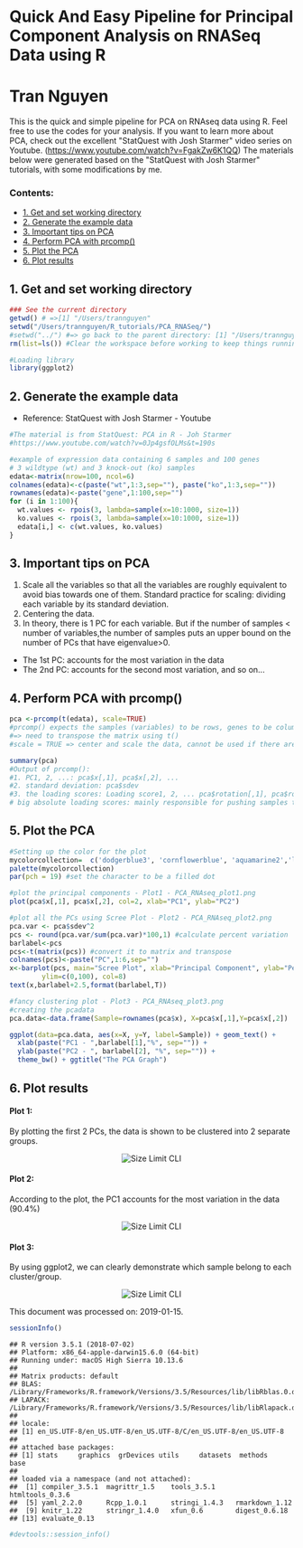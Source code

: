 Quick And Easy Pipeline for Principal Component Analysis on RNASeq Data using R
================
Tran Nguyen
================

This is the quick and simple pipeline for PCA on RNAseq data using R. Feel free to use the codes for your analysis. If you want to learn more about PCA, check out the excellent "StatQuest with Josh Starmer" video series on Youtube. (<https://www.youtube.com/watch?v=FgakZw6K1QQ>) The materials below were generated based on the "StatQuest with Josh Starmer" tutorials, with some modifications by me.

### Contents:
-   [1. Get and set working directory](#get-and-set-working-directory)
-   [2. Generate the example data](#generate-the-example-data)
-   [3. Important tips on PCA](#important-tips-on-pca)
-   [4. Perform PCA with prcomp()](#perform-pca-with-prcomp)
-   [5. Plot the PCA](#plot-the-pca)
-   [6. Plot results](#plot-results)



## 1. Get and set working directory

``` r
### See the current directory
getwd() # =>[1] "/Users/trannguyen"
setwd("/Users/trannguyen/R_tutorials/PCA_RNASeq/") 
#setwd("../") #=> go back to the parent directory: [1] "/Users/trannguyen"
rm(list=ls()) #Clear the workspace before working to keep things running smoothly

#Loading library
library(ggplot2) 
```

## 2. Generate the example data


-   Reference: StatQuest with Josh Starmer - Youtube

``` r
#The material is from StatQuest: PCA in R - Joh Starmer
#https://www.youtube.com/watch?v=0Jp4gsfOLMs&t=190s

#example of expression data containing 6 samples and 100 genes
# 3 wildtype (wt) and 3 knock-out (ko) samples
edata<-matrix(nrow=100, ncol=6)
colnames(edata)<-c(paste("wt",1:3,sep=""), paste("ko",1:3,sep="")) 
rownames(edata)<-paste("gene",1:100,sep="")
for (i in 1:100){
  wt.values <- rpois(3, lambda=sample(x=10:1000, size=1))
  ko.values <- rpois(3, lambda=sample(x=10:1000, size=1))
  edata[i,] <- c(wt.values, ko.values)
}
```

## 3. Important tips on PCA

1.  Scale all the variables so that all the variables are roughly equivalent to avoid bias towards one of them. Standard practice for scaling: dividing each variable by its standard deviation.
2.  Centering the data.
3.  In theory, there is 1 PC for each variable. But if the number of samples &lt; number of variables,the number of samples puts an upper bound on the number of PCs that have eigenvalue&gt;0.

-   The 1st PC: accounts for the most variation in the data
-   The 2nd PC: accounts for the second most variation, and so on...

## 4. Perform PCA with prcomp()

``` r
pca <-prcomp(t(edata), scale=TRUE)
#prcomp() expects the samples (variables) to be rows, genes to be columns
#=> need to transpose the matrix using t()
#scale = TRUE => center and scale the data, cannot be used if there are zero or constant 

summary(pca)
#Output of prcomp():
#1. PC1, 2, ...: pca$x[,1], pca$x[,2], ...
#2. standard deviation: pca$sdev
#3. the loading scores: Loading score1, 2, ... pca$rotation[,1], pca$rotation[,2], ...
# big absolute loading scores: mainly responsible for pushing samples to either direction
```

## 5. Plot the PCA


``` r
#Setting up the color for the plot
mycolorcollection=  c('dodgerblue3', 'cornflowerblue', 'aquamarine2','limegreen', 'yellow', 'hotpink','darkorange','salmon','chocolate4','darkorchid4','gray32')
palette(mycolorcollection)
par(pch = 19) #set the character to be a filled dot

#plot the principal components - Plot1 - PCA_RNAseq_plot1.png
plot(pca$x[,1], pca$x[,2], col=2, xlab="PC1", ylab="PC2")

#plot all the PCs using Scree Plot - Plot2 - PCA_RNAseq_plot2.png
pca.var <- pca$sdev^2
pcs <- round(pca.var/sum(pca.var)*100,1) #calculate percent variation
barlabel<-pcs
pcs<-t(matrix(pcs)) #convert it to matrix and transpose
colnames(pcs)<-paste("PC",1:6,sep="")
x<-barplot(pcs, main="Scree Plot", xlab="Principal Component", ylab="Percent Variation",
        ylim=c(0,100), col=8)
text(x,barlabel+2.5,format(barlabel,T))

#fancy clustering plot - Plot3 - PCA_RNAseq_plot3.png
#creating the pcadata
pca.data<-data.frame(Sample=rownames(pca$x), X=pca$x[,1],Y=pca$x[,2])

ggplot(data=pca.data, aes(x=X, y=Y, label=Sample)) + geom_text() + 
  xlab(paste("PC1 - ",barlabel[1],"%", sep="")) +
  ylab(paste("PC2 - ", barlabel[2], "%", sep="")) +
  theme_bw() + ggtitle("The PCA Graph")
```

## 6. Plot results


#### Plot 1:

By plotting the first 2 PCs, the data is shown to be clustered into 2 separate groups.

<p align="center">
  <img src="./img/PCA_RNAseq_plot1.png" alt="Size Limit CLI">
</p>


#### Plot 2:

According to the plot, the PC1 accounts for the most variation in the data (90.4%)

<p align="center">
  <img src="./img/PCA_RNAseq_plot2.png" alt="Size Limit CLI">
</p>

#### Plot 3:

By using ggplot2, we can clearly demonstrate which sample belong to each cluster/group.

<p align="center">
  <img src="./img/PCA_RNAseq_plot3.png" alt="Size Limit CLI">
</p>

This document was processed on: 2019-01-15.

``` r
sessionInfo() 
```

    ## R version 3.5.1 (2018-07-02)
    ## Platform: x86_64-apple-darwin15.6.0 (64-bit)
    ## Running under: macOS High Sierra 10.13.6
    ## 
    ## Matrix products: default
    ## BLAS: /Library/Frameworks/R.framework/Versions/3.5/Resources/lib/libRblas.0.dylib
    ## LAPACK: /Library/Frameworks/R.framework/Versions/3.5/Resources/lib/libRlapack.dylib
    ## 
    ## locale:
    ## [1] en_US.UTF-8/en_US.UTF-8/en_US.UTF-8/C/en_US.UTF-8/en_US.UTF-8
    ## 
    ## attached base packages:
    ## [1] stats     graphics  grDevices utils     datasets  methods   base     
    ## 
    ## loaded via a namespace (and not attached):
    ##  [1] compiler_3.5.1  magrittr_1.5    tools_3.5.1     htmltools_0.3.6
    ##  [5] yaml_2.2.0      Rcpp_1.0.1      stringi_1.4.3   rmarkdown_1.12 
    ##  [9] knitr_1.22      stringr_1.4.0   xfun_0.6        digest_0.6.18  
    ## [13] evaluate_0.13

``` r
#devtools::session_info()
```
